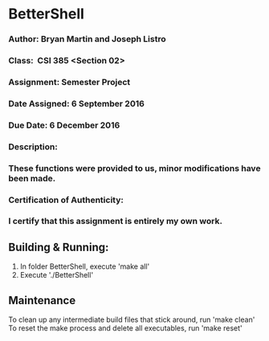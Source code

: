 # BetterShell

###	Author: Bryan Martin and Joseph Listro
###	Class:  CSI 385 <Section 02>
###	Assignment: Semester Project
###	Date Assigned: 6 September 2016
###	Due Date: 6 December 2016

###	Description:
###	   These functions were provided to us, minor modifications have been made.

###	Certification of Authenticity:
###		I certify that this assignment is entirely my own work.


##  Building & Running:
1. In folder BetterShell, execute 'make all'
3. Execute './BetterShell'

##  Maintenance
To clean up any intermediate build files that stick around, run 'make clean'
To reset the make process and delete all executables, run 'make reset'
